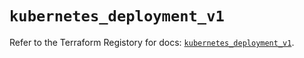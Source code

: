 # `kubernetes_deployment_v1`

Refer to the Terraform Registory for docs: [`kubernetes_deployment_v1`](https://registry.terraform.io/providers/hashicorp/kubernetes/2.23.0/docs/resources/deployment_v1).
